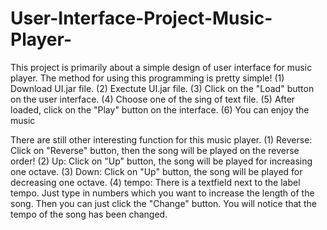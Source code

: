 # User-Interface-Project-Music-Player-
This project is primarily about a simple design of user interface for music player.
The method for using this programming is pretty simple!
(1) Download UI.jar file.
(2) Exectute UI.jar file.
(3) Click on the "Load" button on the user interface.
(4) Choose one of the sing of text file.
(5) After loaded, click on the "Play" button on the interface.
(6) You can enjoy the music

There are still other interesting function for this music player.
(1) Reverse: Click on "Reverse" button, then the song will be played on the reverse order!
(2) Up: Click on "Up" button, the song will be played for increasing one octave.
(3) Down: Click on "Up" button, the song will be played for decreasing one octave.
(4) tempo: There is a textfield next to the label tempo. Just type in numbers which you want to increase the length of the song.
Then you can just click the "Change" button. You will notice that the tempo of the song has been changed.
